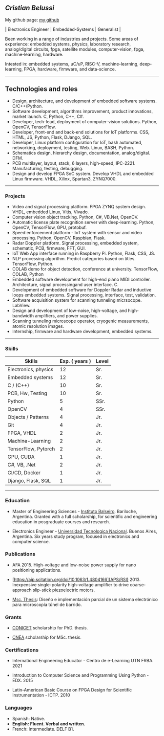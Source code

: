 ## _Cristian Belussi_ 


My github page: [my github](https://github.com/xtianhb) 

| Electronics Engineer | Embedded-Systems | Generalist |

Been working in a range of industries and projects. Some areas of experience: 
embedded systems, physics, laboratory research, analog/digital circuits, fpga,
satellite modules, computer-vision, fpga, machine-learning, hardware.

Intested in: embedded systems, uC/uP, RISC-V, machine-learning, 
deep-learning, FPGA, hardware, firmware, and data-science.

* * *

## Technologies and roles

- Design, architecture, and development of embedded software systems. C/C++/Python.
- Software development, algorithms improvement, product innovations, market launch. C, Python, C++, C#.
- Developer, tech-lead, deployment of computer-vision solutions. Python, OpenCV, TensorFlow.
- Developer, front-end and back-end solutions for IoT platforms. CSS, HTML, JS, Python, Flask, DJango, SQL.
- Developer, Linux platform configuration for IoT, bash automated, networking, deployment, testing, Web. Linux, BASH, Python.
- Schematics design, hierarchy design, documentation, analog/digital. DFM.
- PCB multilayer, layout, stack, 6 layers, high-speed, IPC-2221. Manufacturing, testing, debugging.
- Design and develop FPGA SoC system. Develop VHDL and embedded Linux firmware. VHDL, Xilinx, Spartan3, ZYNQ7000.

* * *

### Projects

- Video and signal processing platform. FPGA ZYNQ system design. VHDL, embedded Linux, Vitis, Vivado.
- Computer vision object tracking. Python, C#, VB.Net, OpenCV.
- Automatic license plate recognition server with deep-learning. Python, OpenCV, TensorFlow, GPU, protobuf.
- Speed enforcement platform - IoT system with sensor and video processing. Python, OpenCV, Raspbian, Flask.
- Radar Doppler platform. Signal processing, embedded system, schematic, PCB, firmware, FFT, GUI.
- IoT Web App interface running in Raspberry Pi. Python, Flask, CSS, JS.
- NLP processing algorithm. Predict categories based on titles. TensorFlow, Python.
- COLAB demo for object detection, conference at university. TensorFlow, COLAB, Python
- Embedded software development for high-end piano MIDI controller. Architecture, signal processingand user interface. C.
- Development of embedded software for Doppler Radar and inductive loops embedded systems. Signal processing, interface, test, validation.
- Software acquisition system for scanning tunneling micrsocope. LabView.
- Design and development of low-noise, high-voltage, and high-bandwidth amplifiers, and power supplies.
- Scanning tunneling microscope operator, cryogenic measurements, atomic resolution images.
- Internship, firmware and hardware development, embedded systems.

* * *

### Skills

| Skills | Exp. ( years ) | Level |
|-------|--------|---------|
| Electronics, physics | 12  | Sr. |
| Embedded systems | 12  | Sr. |
| C / (C++) | 10  | Sr.  |
| PCB, Hw, Testing   | 10  | Sr. |
| Python | 5 |  SSr. |
| OpenCV | 4  | SSr.|
| Objects / Patterns | 4 |  Jr. |
| Git | 4  | Jr. |
| FPGA, VHDL | 2  | Jr. |
| Machine-Learning | 2  | Jr. |
| TensorFlow, Pytorch | 2  | Jr. |
| GPU, CUDA | 1  | Jr. |
| C#, VB, .Net| 2  | Jr. |
| CI/CD, Docker | 1  | Jr. |
| Django, Flask, SQL | 1 | Jr. |

* * *

### Education

- Master of Engineering Sciences - [Instituto Balseiro](http://ib.edu.ar). Bariloche, Argentina. 
Granted with a full scholarship, for scientific and engineering education in posgraduate courses and research. 

- Electronics Engineer - [Universidad Tecnologica Nacional](http://www.frh.utn.edu.ar/). Buenos Aires, Argentina. Six years study program, focused in electronics and computer science.

### Publications

- AFA 2015. High-voltage and low-noise power supply for nano positioning applications.

- [https://aip.scitation.org/doi/10.1063/1.4804166](APS/RSI) 2013. Inexpensive single-polarity high-voltage amplifier to drive coarse-approach slip-stick piezoelectric motors.

- [Msc. Thesis](https://fisica.cab.cnea.gov.ar/bt/images/7/74/Tesina_Belussi.pdf): Diseño e implementación parcial de un sistema electrónico para microscopía túnel de barrido.

### Grants

- [CONICET](https://www.argentina.gob.ar/cnea) scholarship for PhD. thesis.

- [CNEA](http://cnea.gov.ar) scholarship for MSc. thesis.


### Certifications

- International Engineering Educator - Centro de e-Learning UTN FRBA. 2021

- Introduction to Computer Science and Programming Using Python - EDX. 2015

- Latin-American Basic Course on FPGA Design for Scientific Instrumentation - ICTP. 2010

### Languages
- Spanish: Native.
- **English: Fluent. Verbal and written.**
- French: Intermediate. DELF B1.
